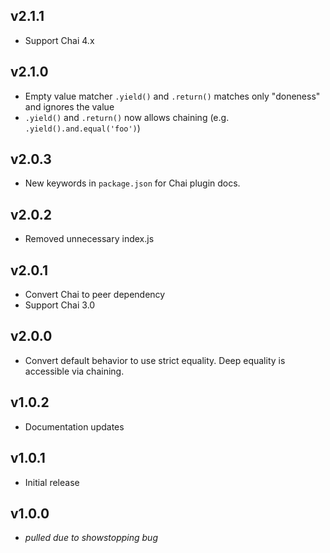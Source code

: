 ## v2.1.1

* Support Chai 4.x

## v2.1.0

* Empty value matcher `.yield()` and `.return()` matches only "doneness" and ignores the value
* `.yield()` and `.return()` now allows chaining (e.g. `.yield().and.equal('foo')`)

## v2.0.3

* New keywords in `package.json` for Chai plugin docs.

## v2.0.2

* Removed unnecessary index.js

## v2.0.1

* Convert Chai to peer dependency
* Support Chai 3.0

## v2.0.0

* Convert default behavior to use strict equality.  Deep equality is accessible
  via chaining.

## v1.0.2

* Documentation updates

## v1.0.1

* Initial release

## v1.0.0

* *pulled due to showstopping bug*
